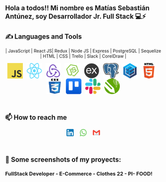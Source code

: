 ## Hola a todos!! Mi nombre es Matías Sebastián Antúnez, soy Desarrollador Jr. Full Stack 💻⚡

## ✍ Languages and Tools
<p align="center">
| JavaScript | React JS| Redux | Node JS | Express | PostgreSQL | Sequelize | HTML | CSS | Trello | Slack | CorelDraw |
</p>
<p align="center">
  <img src="./assets/img/javascript.png" width="50" height="50" align="center"/>
    &nbsp;
  <img src="./assets/img/react.png" width="50" height="50" align="center"/>
    &nbsp;
  <img src="./assets/img/redux.png" width="50" height="50" align="center"/>
    &nbsp;
  <img src="./assets/img/nodejs.png" width="50" height="50" align="center"/>
    &nbsp;
  <img src="./assets/img/express.png" width="50" height="50" align="center"/>
    &nbsp;
  <img src="./assets/img/postgresql.png" width="50" height="50" align="center"/>
    &nbsp;
  <img src="./assets/img/sequelize.png" width="50" height="50" align="center"/>
    &nbsp;
  <img src="./assets/img/html5.png" width="50" height="50" align="center"/>
    &nbsp;
  <img src="./assets/img/css.png" width="50" height="50" align="center"/>
    &nbsp;
  <img src="./assets/img/trello.png" width="50" height="50" align="center"/>
    &nbsp;
  <img src="./assets/img/slack.png" width="50" height="50" align="center"/>
    &nbsp;
  <img src="./assets/img/coreldraw.png" width="50" height="50" align="center"/>
</p>
&nbsp;
&nbsp;

## 📫 How to reach me
<p align="center">
<a href="https://www.linkedin.com/in/matias-sebastian-antunez" >
    <img width="4.5%" src="./assets/img/li.png"></a>
    &nbsp;&nbsp;&nbsp;
<a href="https://wa.me/542616346629" >
    <img width="4.5%" src="./assets/img/wa.png"></a>
    &nbsp;&nbsp;&nbsp;
<a href="mailto:matias.antunez410@gmail.com" >
    <img width="4.5%" src="./assets/img/gmail.png"></a>
</p>

&nbsp;
&nbsp;
<!-- 
[![Llamil's GitHub stats](https://github-readme-stats.vercel.app/api?username=llamagustin)](https://github.com/anuraghazra/github-readme-stats) -->

## 📌 Some screenshots of my proyects:
### FullStack Developer - E-Commerce - Clothes 22 - PI- FOOD!
<!-- ---
![Esta es una imagen](./assets/projects/3.png)
![Esta es una imagen](./assets/projects/4.png)
![Esta es una imagen](./assets/projects/5.png)
![Esta es una imagen](./assets/projects/6.png)
![Esta es una imagen](./assets/projects/00.png)
![Esta es una imagen](./assets/projects/0.png)
![Esta es una imagen](./assets/projects/1.png)
![Esta es una imagen](./assets/projects/2.png)
--- -->
